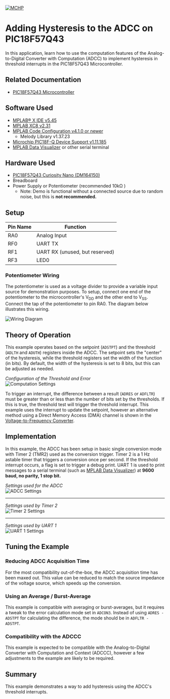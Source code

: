 <!-- Please do not change this logo with link -->
[![MCHP](images/microchip.png)](https://www.microchip.com)

# Adding Hysteresis to the ADCC on PIC18F57Q43

In this application, learn how to use the computation features of the Analog-to-Digital Converter with Computation (ADCC) to implement hysteresis in threshold interrupts in the PIC18F57Q43 Microcontroller. 

## Related Documentation

* [PIC18F57Q43 Microcontroller](https://www.microchip.com/wwwproducts/en/PIC18F57Q43?utm_source=GitHub&utm_medium=TextLink&utm_campaign=MCU8_MMTCha_PIC18FQ43&utm_content=pic18f57q43-hysteresis-adcc-mplab-mcc-github)

## Software Used

* [MPLAB® X IDE v5.45](https://www.microchip.com/en-us/development-tools-tools-and-software/mplab-x-ide?utm_source=GitHub&utm_medium=TextLink&utm_campaign=MCU8_MMTCha_PIC18FQ43&utm_content=pic18f57q43-hysteresis-adcc-mplab-mcc-github)
* [MPLAB XC8 v2.31](https://www.microchip.com/en-us/development-tools-tools-and-software/mplab-xc-compilers?utm_source=GitHub&utm_medium=TextLink&utm_campaign=MCU8_MMTCha_PIC18FQ43&utm_content=pic18f57q43-hysteresis-adcc-mplab-mcc-github)
* [MPLAB Code Configuration v4.1.0 or newer](https://www.microchip.com/mplab/mplab-code-configurator?utm_source=GitHub&utm_medium=TextLink&utm_campaign=MCU8_MMTCha_PIC18FQ43&utm_content=pic18f57q43-hysteresis-adcc-mplab-mcc-github)
  * Melody Library v1.37.23
* [Microchip PIC18F-Q Device Support v1.11.185](https://packs.download.microchip.com/)
* [MPLAB Data Visualizer](https://www.microchip.com/en-us/development-tools-tools-and-software/embedded-software-center/mplab-data-visualizer?utm_source=GitHub&utm_medium=TextLink&utm_campaign=MCU8_MMTCha_PIC18FQ43&utm_content=pic18f57q43-hysteresis-adcc-mplab-mcc-github) or other serial terminal

## Hardware Used

* [PIC18F57Q43 Curiosity Nano (DM164150)](https://www.microchip.com/developmenttools/ProductDetails/DM164150?utm_source=GitHub&utm_medium=TextLink&utm_campaign=MCU8_MMTCha_PIC18FQ43&utm_content=pic18f57q43-hysteresis-adcc-mplab-mcc-github)
* Breadboard
* Power Supply or Potentiometer (recommended 10k&#8486; )
  * Note: Demo is functional without a connected source due to random noise, but this is **not recommended.**

## Setup

| Pin Name | Function
| -------- | --------
| RA0      | Analog Input
| RF0      | UART TX
| RF1      | UART RX (unused, but reserved)
| RF3      | LED0

### Potentiometer Wiring

The potentiometer is used as a voltage divider to provide a variable input source for demonstration purposes. To setup, connect one end of the potentiometer to the microcontroller's V<sub>DD</sub> and the other end to V<sub>SS</sub>. Connect the tap of the potentiometer to pin RA0. The diagram below illustrates this wiring.

![Wiring Diagram](./images/wiring.png)

## Theory of Operation

This example operates based on the setpoint (`ADSTPT`) and the threshold (`ADLTH` and `ADUTH`) registers inside the ADCC. The setpoint sets the "center" of the hysteresis, while the threshold registers set the width of the function (in bits). By default, the width of the hysteresis is set to 8 bits, but this can be adjusted as needed.

*Configuration of the Threshold and Error*  
![Computation Settings](./images/computationSettings.PNG)

To trigger an interrupt, the difference between a result (`ADRES` or `ADFLTR`) must be greater than or less than the number of bits set by the thresholds. If this is true, the threshold test will trigger the threshold interrupt. This example uses the interrupt to update the setpoint, however an alternative method using a Direct Memory Access (DMA) channel is shown in the [Voltage-to-Frequency Converter](https://github.com/microchip-pic-avr-examples/pic18f57q43-v-to-f-mplab-mcc).

## Implementation

In this example, the ADCC has been setup in basic single conversion mode with Timer 2 (TMR2) used as the conversion trigger. Timer 2 is a 1 Hz astable timer that triggers a conversion once per second. If the threshold interrupt occurs, a flag is set to trigger a debug print. UART 1 is used to print messages to a serial terminal (such as [MPLAB Data Visualizer](https://www.microchip.com/en-us/development-tools-tools-and-software/embedded-software-center/mplab-data-visualizer?utm_source=GitHub&utm_medium=TextLink&utm_campaign=MCU8_MMTCha_PIC18FQ43&utm_content=pic18f57q43-hysteresis-adcc-mplab-mcc-github)) at **9600 baud, no parity, 1 stop bit.**

*Settings used for the ADCC*  
![ADCC Settings](./images/ADCCsettings.PNG)  

---  
*Settings used by Timer 2*  
![Timer 2 Settings](./images/TMR2Settings.PNG)  

---  
*Settings used by UART 1*  
![UART 1 Settings](./images/UARTSettings.PNG)


## Tuning the Example  

### Reducing ADCC Acquisition Time

For the most compatibility out-of-the-box, the ADCC acquisition time has been maxed out. This value can be reduced to match the source impedance of the voltage source, which speeds up the conversion.

### Using an Average / Burst-Average

This example is compatible with averaging or burst-averages, but it requires a tweak to the error calculation mode set in `ADCON3`. Instead of using `ADRES - ADSTPT` for calculating the difference, the mode should be in `ADFLTR - ADSTPT`.

### Compatibility with the ADCCC

This example is expected to be compatible with the Analog-to-Digital Converter with Computation and Context (ADCCC), however a few adjustments to the example are likely to be required.

## Summary

This example demonstrates a way to add hysteresis using the ADCC's threshold interrupts.
